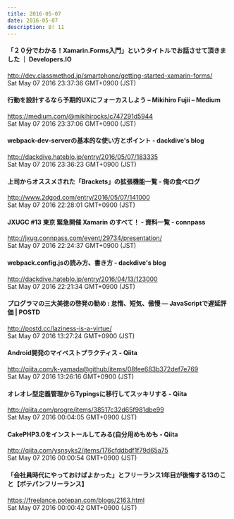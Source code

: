 ```yaml
---
title: 2016-05-07
date: 2016-05-07
description: B! 11
---
```


#### 「２０分でわかる！Xamarin.Forms入門」というタイトルでお話させて頂きました ｜ Developers.IO
http://dev.classmethod.jp/smartphone/getting-started-xamarin-forms/<br>
Sat May 07 2016 23:37:36 GMT+0900 (JST)<br>


#### 行動を設計するなら予期的UXにフォーカスしよう – Mikihiro Fujii – Medium
https://medium.com/@mikihirocks/c747291d5944<br>
Sat May 07 2016 23:37:06 GMT+0900 (JST)<br>


#### webpack-dev-serverの基本的な使い方とポイント - dackdive's blog
http://dackdive.hateblo.jp/entry/2016/05/07/183335<br>
Sat May 07 2016 23:36:23 GMT+0900 (JST)<br>


#### 上司からオススメされた「Brackets」の拡張機能一覧 - 俺の食べログ
http://www.2dgod.com/entry/2016/05/07/141000<br>
Sat May 07 2016 22:28:01 GMT+0900 (JST)<br>


#### JXUGC #13 東京 緊急開催 Xamarin のすべて！ - 資料一覧 - connpass
http://jxug.connpass.com/event/29734/presentation/<br>
Sat May 07 2016 22:24:37 GMT+0900 (JST)<br>


#### webpack.config.jsの読み方、書き方 - dackdive's blog
http://dackdive.hateblo.jp/entry/2016/04/13/123000<br>
Sat May 07 2016 22:21:34 GMT+0900 (JST)<br>


#### プログラマの三大美徳の啓発の勧め : 怠惰、短気、傲慢 ― JavaScriptで遅延評価 | POSTD
http://postd.cc/laziness-is-a-virtue/<br>
Sat May 07 2016 13:27:24 GMT+0900 (JST)<br>


#### Android開発のマイベストプラクティス - Qiita
http://qiita.com/k-yamada@github/items/08fee683b372def7e769<br>
Sat May 07 2016 13:26:16 GMT+0900 (JST)<br>


#### オレオレ型定義管理からTypingsに移行してスッキリする - Qiita
http://qiita.com/progre/items/38517c32d65f981dbe99<br>
Sat May 07 2016 00:04:05 GMT+0900 (JST)<br>


#### CakePHP3.0をインストールしてみる(自分用めもめも - Qiita
http://qiita.com/ysnsyks2/items/176cfddbdf1f79d65a75<br>
Sat May 07 2016 00:00:54 GMT+0900 (JST)<br>


#### 「会社員時代にやっておけばよかった」とフリーランス1年目が後悔する13のこと【ポテパンフリーランス】
https://freelance.potepan.com/blogs/2163.html<br>
Sat May 07 2016 00:00:42 GMT+0900 (JST)<br>


